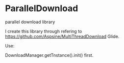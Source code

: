 # ParallelDownload
parallel download library


I create this library through refering to https://github.com/Aspsine/MultiThreadDownload
Glide.

Use:

DownloadManager.getTnstance().init() first.